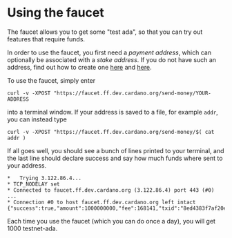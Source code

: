 # Using the faucet

The faucet allows you to get some "test ada",
so that you can try out features that require funds.

In order to use the faucet, you first need a _payment address_,
which can optionally be associated with a _stake address_.
If you do not have such an address, find out how to create one [here](address.md) and [here](staking-key.md).

To use the faucet, simply enter

    curl -v -XPOST "https://faucet.ff.dev.cardano.org/send-money/YOUR-ADDRESS

into a terminal window.
If your address is saved to a file, for example `addr`, you can instead type

    curl -v -XPOST "https://faucet.ff.dev.cardano.org/send-money/$( cat addr )

If all goes well, you should see a bunch of lines printed to your terminal, and the last line should declare success and say how much funds where sent to your address.

    *   Trying 3.122.86.4...
    * TCP_NODELAY set
    * Connected to faucet.ff.dev.cardano.org (3.122.86.4) port 443 (#0)
    ...
    * Connection #0 to host faucet.ff.dev.cardano.org left intact
    {"success":true,"amount":1000000000,"fee":168141,"txid":"8ed4383f7af20e81c9cef88b8aab0ff2b1b284dff0ed6614480f8dbfec7d6fb5"}

Each time you use the faucet (which you can do once a day), you will get 1000 testnet-ada.
